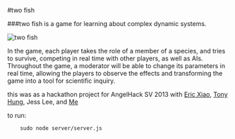 #two fish

###two fish is a game for learning about complex dynamic systems.

![two fish](https://raw.github.com/simonlast/fish/master/screenshot.png)

In the game, each player takes the role of a member of a species, and tries to survive,
competing in real time with other players, as well as AIs.
Throughout the game, a moderator will be able to change its parameters in real time,
allowing the players to observe the effects and transforming the game into a tool for
scientific inquiry.

this was as a hackathon project for AngelHack SV 2013 with [Eric Xiao](https://github.com/exiao), [Tony Hung](https://github.com/hungyukao), Jess Lee, and [Me](https://github.com/simonlast)

to run:

		sudo node server/server.js
